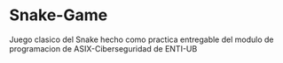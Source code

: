 # Snake-Game
Juego clasico del Snake hecho como practica entregable del modulo de programacion de ASIX-Ciberseguridad de ENTI-UB
